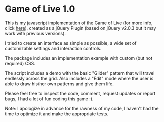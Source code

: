 Game of Live 1.0
===

This is my javascript implementation of the Game of Live (for more info, click [here](http://en.wikipedia.org/wiki/Conway's_Game_of_Life)), created as a jQuery Plugin (based on jQuery v2.0.3 but it may work with previous versions).

I tried to create an interface as simple as possible, a wide set of customizable settings and interaction controls.

The package includes an implementation example with custom (but not required) CSS.

The script includes a demo with the basic "Glider" pattern that will travel endlessly across the grid. Also includes a "Edit" mode where the user is able to draw his/her own patterns and give them life.

Please feel free to inspect the code, comment, request updates or report bugs, I had a lot of fun coding this game :).

Note: I apologize in advance for the rawness of my code, I haven't had the time to optimize it and make the appropriate tests.
